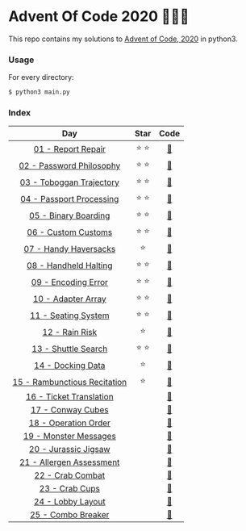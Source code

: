 # Advent Of Code 2020 :christmas_tree::santa::gift:

This repo contains my solutions to [Advent of Code, 2020](https://adventofcode.com/2020) in python3.

### Usage

For every directory:

```bash
$ python3 main.py
```

### Index

| Day |      Star     |   Code   |
|:---:|:-------------:|:--------:|
| [01 - Report Repair](https://adventofcode.com/2020/day/1) | :star: :star: | [:page_facing_up:](/2020/day01/main.py)
| [02 - Password Philosophy](https://adventofcode.com/2020/day/2) | :star: :star: | [:page_facing_up:](/day02/main.py)
| [03 - Toboggan Trajectory](https://adventofcode.com/2020/day/3) | :star: :star: | [:page_facing_up:](/day03/main.py)
| [04 - Passport Processing](https://adventofcode.com/2020/day/4) | :star: :star: | [:page_facing_up:](/day04/main.py)
| [05 - Binary Boarding](https://adventofcode.com/2020/day/5) | :star: :star: | [:page_facing_up:](/day05/main.py)
| [06 - Custom Customs](https://adventofcode.com/2020/day/6) | :star: :star: | [:page_facing_up:](/day06/main.py)
| [07 - Handy Haversacks](https://adventofcode.com/2020/day/7) | :star: | [:page_facing_up:](/day07/main.py)
| [08 - Handheld Halting](https://adventofcode.com/2020/day/8) | :star: :star: | [:page_facing_up:](/day08/main.py)
| [09 - Encoding Error](https://adventofcode.com/2020/day/9) | :star: :star: | [:page_facing_up:](/day09/main.py)
| [10 - Adapter Array](https://adventofcode.com/2020/day/10) | :star: :star: | [:page_facing_up:](/day10/main.py)
| [11 - Seating System](https://adventofcode.com/2020/day/11) | :star: :star: | [:page_facing_up:](/day11/main.py)
| [12 - Rain Risk](https://adventofcode.com/2020/day/12) | :star: | [:page_facing_up:](/day12/main.py)
| [13 - Shuttle Search](https://adventofcode.com/2020/day/13) | :star: :star: | [:page_facing_up:](/day13/main.py)
| [14 - Docking Data](https://adventofcode.com/2020/day/14) | :star: | [:page_facing_up:](/day14/main.py)
| [15 - Rambunctious Recitation](https://adventofcode.com/2020/day/15) | :star:  | [:page_facing_up:](/day15/main.py)
| [16 - Ticket Translation ](https://adventofcode.com/2020/day/16) |  | [:page_facing_up:](/day16/main.py)
| [17 - Conway Cubes](https://adventofcode.com/2020/day/17) |  | [:page_facing_up:](/day17/main.py)
| [18 - Operation Order](https://adventofcode.com/2020/day/18) |  | [:page_facing_up:](/day18/main.py)
| [19 - Monster Messages](https://adventofcode.com/2020/day/19) |  | [:page_facing_up:](/day19/main.py)
| [20 - Jurassic Jigsaw](https://adventofcode.com/2020/day/20) |  | [:page_facing_up:](/day20/main.py)
| [21 - Allergen Assessment](https://adventofcode.com/2020/day/21) |  | [:page_facing_up:](/day21/main.py)
| [22 - Crab Combat](https://adventofcode.com/2020/day/22) |  | [:page_facing_up:](/day22/main.py)
| [23 - Crab Cups](https://adventofcode.com/2020/day/23) |  | [:page_facing_up:](/day23/main.py)
| [24 - Lobby Layout](https://adventofcode.com/2020/day/24) |  | [:page_facing_up:](/day24/main.py)
| [25 - Combo Breaker](https://adventofcode.com/2020/day/25) |  | [:page_facing_up:](/day25/main.py)
